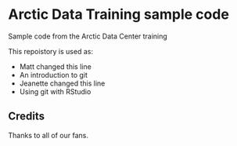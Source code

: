 # Arctic Data Training sample code
Sample code from the Arctic Data Center training

This repoistory is used as:

* Matt changed this line
* An introduction to git
* Jeanette changed this line
* Using git with RStudio

## Credits

Thanks to all of our fans.
